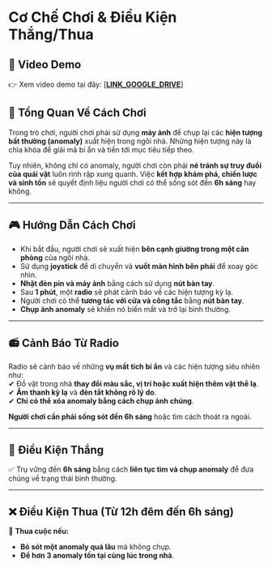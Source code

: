 # **Cơ Chế Chơi & Điều Kiện Thắng/Thua**  

## **🎥 Video Demo**  
👉 Xem video demo tại đây: [[**LINK_GOOGLE_DRIVE**](https://drive.google.com/drive/folders/1zAFJmejPlq1WTtXa2oMbBm8tqGxRRWNB?usp=drive_link)]  

## **📌 Tổng Quan Về Cách Chơi**  
Trong trò chơi, người chơi phải sử dụng **máy ảnh** để chụp lại các **hiện tượng bất thường (anomaly)** xuất hiện trong ngôi nhà. Những hiện tượng này là chìa khóa để giải mã bí ẩn và tiến tới mục tiêu tiếp theo.  

Tuy nhiên, không chỉ có anomaly, người chơi còn phải **né tránh sự truy đuổi của quái vật** luôn rình rập xung quanh. Việc **kết hợp khám phá, chiến lược và sinh tồn** sẽ quyết định liệu người chơi có thể sống sót đến **6h sáng** hay không.  

---

## **🎮 Hướng Dẫn Cách Chơi**  
- Khi bắt đầu, người chơi sẽ xuất hiện **bên cạnh giường trong một căn phòng** của ngôi nhà.  
- Sử dụng **joystick** để di chuyển và **vuốt màn hình bên phải** để xoay góc nhìn.  
- **Nhặt đèn pin và máy ảnh** bằng cách sử dụng **nút bàn tay**.  
- Sau **1 phút**, một **radio** sẽ phát cảnh báo về các hiện tượng kỳ lạ.  
- Người chơi có thể **tương tác với cửa và công tắc** bằng **nút bàn tay**.  
- **Chụp ảnh anomaly** sẽ khiến nó biến mất và trở lại bình thường.  

---

## **📻 Cảnh Báo Từ Radio**  
Radio sẽ cảnh báo về những **vụ mất tích bí ẩn** và các hiện tượng siêu nhiên như:  
✔ Đồ vật trong nhà **thay đổi màu sắc, vị trí hoặc xuất hiện thêm vật thể lạ**.  
✔ **Âm thanh kỳ lạ** và **đèn tắt không rõ lý do**.  
✔ **Chỉ có thể xóa anomaly bằng cách chụp ảnh chúng**.  

**Người chơi cần phải sống sót đến 6h sáng** hoặc tìm cách thoát ra ngoài.  

---

## **🎯 Điều Kiện Thắng**  
✅ Trụ vững đến **6h sáng** bằng cách **liên tục tìm và chụp anomaly** để đưa chúng về trạng thái bình thường.  

---

## **❌ Điều Kiện Thua** (Từ 12h đêm đến 6h sáng)  
🚨 **Thua cuộc nếu:**  
- **Bỏ sót một anomaly quá lâu** mà không chụp.  
- **Để hơn 3 anomaly tồn tại cùng lúc trong nhà**.  
